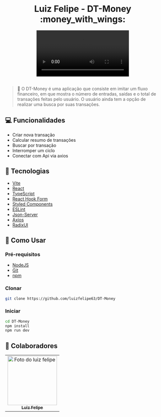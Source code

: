 <br />

  <h1 align="center">Luiz Felipe - DT-Money :money_with_wings:</h1>

<div align="center">
  <video src="./src/public/screenchot.mp4" />
</div>

<br>

> :mag_right: O DT-Money é uma aplicação que consiste em imitar um fluxo financeiro, em que mostra o número de entradas, saídas e o total de transações feitas pelo usuário. O usuário ainda tem a opção de realizar uma busca por suas transações.
> <br>

## :computer: Funcionalidades

- Criar nova transação
- Calcular resumo de transações
- Buscar por transação
- Interromper um ciclo
- Conectar com Api via axios

## :rocket: Tecnologias

- [Vite](https://vitejs.dev/)
- [React](https://pt-br.reactjs.org/)
- [TypeScript](https://www.typescriptlang.org/)
- [React Hook Form](https://react-hook-form.com/)
- [Styled Components](https://styled-components.com/)
- [ESLint](https://eslint.org/)
- [Json-Server](https://github.com/typicode/json-server)
- [Axios](https://axios-http.com/ptbr/)
- [RadixUI](https://www.radix-ui.com/)

## :round_pushpin: Como Usar

<h3>Pré-requisitos</h3>

- [NodeJS](https://github.com/)
- [Git](https://github.com)
- [npm](https://www.npmjs.com/)

<h3>Clonar</h3>

```bash
git clone https://github.com/luizfelipe63/DT-Money
```

<h3>Iniciar</h3>

```bash
cd DT-Money
npm install
npm run dev
```

## :punch: Colaboradores

<table>
  <tr>
    <td align="center">
      <a href="https://www.linkedin.com/in/luiz-feliperocha/">
        <img src="https://avatars.githubusercontent.com/u/75274860?s=400&u=9e5dc5aad655b35597774819531e14d9bd653775&v=4" width="160px;" alt="Foto do luiz felipe"/><br>
        <sub>
          <b>Luiz Felipe</b>
        </sub>
      </a>
    </td>
  </tr>
</table>
